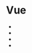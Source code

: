 # Vue

- [30 道 Vue 面试题，内含详细讲解（涵盖入门到精通，自测 Vue 掌握程度）]: https://github.com/fengshi123/blog/issues/14

- [ 0 到 1 掌握：Vue 核心之数据双向绑定 ]: https://juejin.cn/post/6844903903822086151

- [ 深入剖析：Vue核心之虚拟DOM]: https://juejin.cn/post/6844903895467032589

- [ Vue 项目性能优化 — 实践指南 ]: https://juejin.cn/post/6844903913410314247

